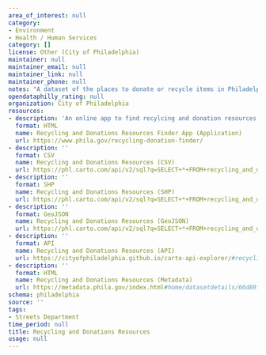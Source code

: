 ```yaml
---
area_of_interest: null
category:
- Environment
- Health / Human Services
category: []
license: Other (City of Philadelphia)
maintainer: null
maintainer_email: null
maintainer_link: null
maintainer_phone: null
notes: "A dataset of the places to donate or recycle items in Philadelphia."
opendataphilly_rating: null
organization: City of Philadelphia
resources:
- description: 'An online app to find recylcing and donation resources near the address you enter.'
  format: HTML
  name: Recycling and Donations Resources Finder App (Application)
  url: https://www.phila.gov/recycling-donation-finder/
- description: ''
  format: CSV
  name: Recycling and Donations Resources (CSV)
  url: https://phl.carto.com/api/v2/sql?q=SELECT+*+FROM+recycling_and_donations&filename=recycling_and_donations&format=csv&skipfields=cartodb_id
- description: ''
  format: SHP
  name: Recycling and Donations Resources (SHP)
  url: https://phl.carto.com/api/v2/sql?q=SELECT+*+FROM+recycling_and_donations&filename=recycling_and_donations&format=shp&skipfields=cartodb_id
- description: ''
  format: GeoJSON
  name: Recycling and Donations Resources (GeoJSON)
  url: https://phl.carto.com/api/v2/sql?q=SELECT+*+FROM+recycling_and_donations+WHERE+=&filename=recycling_and_donations&format=geojson&skipfields=cartodb_id
- description: ''
  format: API
  name: Recycling and Donations Resources (API)
  url: https://cityofphiladelphia.github.io/carto-api-explorer/#recycling_and_donations&_ga=2.189601774.417408942.1728562904-137199205.1728051629
- description: ''
  format: HTML
  name: Recycling and Donations Resources (Metadata)
  url: https://metadata.phila.gov/index.html#home/datasetdetails/66d89fdafc703302ea7104ec/
schema: philadelphia
source: ''
tags:
- Streets Department
time_period: null
title: Recycling and Donations Resources
usage: null
---
```

